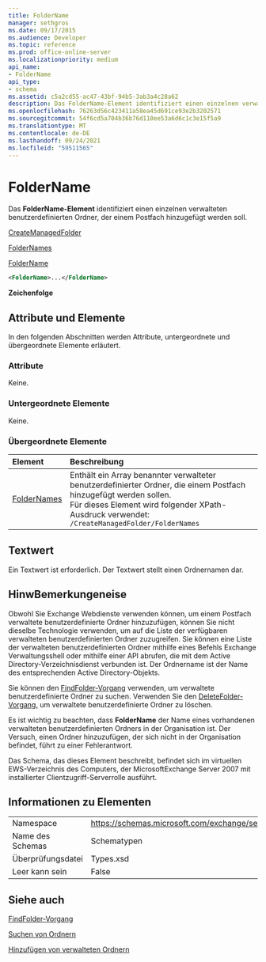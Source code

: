 ```yaml
---
title: FolderName
manager: sethgros
ms.date: 09/17/2015
ms.audience: Developer
ms.topic: reference
ms.prod: office-online-server
ms.localizationpriority: medium
api_name:
- FolderName
api_type:
- schema
ms.assetid: c5a2cd55-ac47-43bf-94b5-3ab3a4c28a62
description: Das FolderName-Element identifiziert einen einzelnen verwalteten benutzerdefinierten Ordner, der einem Postfach hinzugefügt werden soll.
ms.openlocfilehash: 76263d56c423411a58ea45d691ce93e2b3202571
ms.sourcegitcommit: 54f6cd5a704b36b76d110ee53a6d6c1c3e15f5a9
ms.translationtype: MT
ms.contentlocale: de-DE
ms.lasthandoff: 09/24/2021
ms.locfileid: "59511565"
---
```

# <a name="foldername"></a>FolderName

Das **FolderName-Element** identifiziert einen einzelnen verwalteten benutzerdefinierten Ordner, der einem Postfach hinzugefügt werden soll. 
  
[CreateManagedFolder](createmanagedfolder.md)
  
[FolderNames](foldernames.md)
  
[FolderName](foldername.md)
  
```xml
<FolderName>...</FolderName>
```

 **Zeichenfolge**
## <a name="attributes-and-elements"></a>Attribute und Elemente

In den folgenden Abschnitten werden Attribute, untergeordnete und übergeordnete Elemente erläutert.
  
### <a name="attributes"></a>Attribute

Keine.
  
### <a name="child-elements"></a>Untergeordnete Elemente

Keine.
  
### <a name="parent-elements"></a>Übergeordnete Elemente

|**Element**|**Beschreibung**|
|:-----|:-----|
|[FolderNames](foldernames.md) <br/> |Enthält ein Array benannter verwalteter benutzerdefinierter Ordner, die einem Postfach hinzugefügt werden sollen.  <br/> Für dieses Element wird folgender XPath-Ausdruck verwendet:   <br/>  `/CreateManagedFolder/FolderNames` <br/> |
   
## <a name="text-value"></a>Textwert

Ein Textwert ist erforderlich. Der Textwert stellt einen Ordnernamen dar.
  
## <a name="remarks"></a>HinwBemerkungeneise

Obwohl Sie Exchange Webdienste verwenden können, um einem Postfach verwaltete benutzerdefinierte Ordner hinzuzufügen, können Sie nicht dieselbe Technologie verwenden, um auf die Liste der verfügbaren verwalteten benutzerdefinierten Ordner zuzugreifen. Sie können eine Liste der verwalteten benutzerdefinierten Ordner mithilfe eines Befehls Exchange Verwaltungsshell oder mithilfe einer API abrufen, die mit dem Active Directory-Verzeichnisdienst verbunden ist. Der Ordnername ist der Name des entsprechenden Active Directory-Objekts.
  
Sie können den [FindFolder-Vorgang](findfolder-operation.md) verwenden, um verwaltete benutzerdefinierte Ordner zu suchen. Verwenden Sie den [DeleteFolder-Vorgang,](deletefolder-operation.md) um verwaltete benutzerdefinierte Ordner zu löschen. 
  
Es ist wichtig zu beachten, dass **FolderName** der Name eines vorhandenen verwalteten benutzerdefinierten Ordners in der Organisation ist. Der Versuch, einen Ordner hinzuzufügen, der sich nicht in der Organisation befindet, führt zu einer Fehlerantwort. 
  
Das Schema, das dieses Element beschreibt, befindet sich im virtuellen EWS-Verzeichnis des Computers, der MicrosoftExchange Server 2007 mit installierter Clientzugriff-Serverrolle ausführt.
  
## <a name="element-information"></a>Informationen zu Elementen

|||
|:-----|:-----|
|Namespace  <br/> |https://schemas.microsoft.com/exchange/services/2006/types  <br/> |
|Name des Schemas  <br/> |Schematypen  <br/> |
|Überprüfungsdatei  <br/> |Types.xsd  <br/> |
|Leer kann sein  <br/> |False  <br/> |
   
## <a name="see-also"></a>Siehe auch



[FindFolder-Vorgang](findfolder-operation.md)


[Suchen von Ordnern](https://msdn.microsoft.com/library/9124d868-017a-43f0-b915-5c0082cacec9%28Office.15%29.aspx)
  
[Hinzufügen von verwalteten Ordnern](https://msdn.microsoft.com/library/846658c6-7043-40fb-8439-19f97c2a967f%28Office.15%29.aspx)


